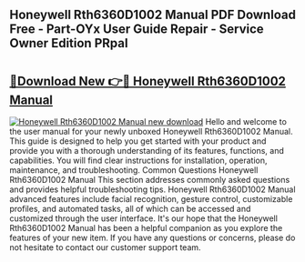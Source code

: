 ## Honeywell Rth6360D1002 Manual PDF Download Free - Part-OYx User Guide Repair - Service Owner Edition PRpaI

# <h2><a href="http://bc36712.oget.top/?id=Honeywell+Rth6360D1002+Manual">🔗Download New 👉🔴 Honeywell Rth6360D1002 Manual</a></h2>

[![Honeywell Rth6360D1002 Manual new download](https://i.imgur.com/5g1atiW.png)](http://bc36712.oget.top/?id=Honeywell+Rth6360D1002+Manual)
Hello and welcome to the user manual for your newly unboxed Honeywell Rth6360D1002 Manual. This guide is designed to help you get started with your product and provide you with a thorough understanding of its features, functions, and capabilities. You will find clear instructions for installation, operation, maintenance, and troubleshooting. Common Questions Honeywell Rth6360D1002 Manual This section addresses commonly asked questions and provides helpful troubleshooting tips. Honeywell Rth6360D1002 Manual advanced features include facial recognition, gesture control, customizable profiles, and automated tasks, all of which can be accessed and customized through the user interface. It's our hope that the Honeywell Rth6360D1002 Manual has been a helpful companion as you explore the features of your new item. If you have any questions or concerns, please do not hesitate to contact our customer support team.
